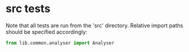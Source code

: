 # src tests

Note that all tests are run from the 'src' directory. Relative import paths should be specified accordingly:

```python
from lib.common.analyser import Analyser
```
